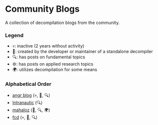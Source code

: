 # Community Blogs
A collection of decompilation blogs from the community.

### Legend

- 💀: inactive (2 years without activity)
- 💾: created by the developer or maintainer of a standalone decompiler
- 🔍: has posts on fundamental topics
- ⚙️: has posts on applied research topics
- 🌍: utilizes decompilation for some means 

### Alphabetical Order
- [angr blog](https://angr.io/blog/) (💀, 💾, 🔍)
- [Intranautic](https://intranautic.com/) (🔍)
- [mahaloz](https://mahaloz.re/) (💾, 🔍, 🌍)
- [fcd](http://fay59.github.io/fcd/) (💀, 💾, 🔍)
